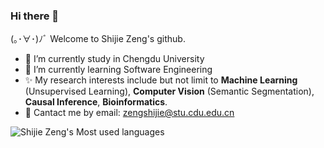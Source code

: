 ### Hi there 👋
(｡･∀･)ﾉﾞ Welcome to Shijie Zeng's github.

- 🔭 I’m currently study in Chengdu University
- 🌱 I’m currently learning Software Engineering
- ✨ My research interests include but not limit to **Machine Learning** (Unsupervised Learning), **Computer Vision** (Semantic Segmentation), **Causal Inference**, **Bioinformatics**.
- 💬 Cantact me by email: zengshijie@stu.cdu.edu.cn

![Shijie Zeng's Most used languages](https://github-readme-stats.vercel.app/api/top-langs?username=firesaku&show_icons=true&count_private=true&theme=gotham)


<!--
**firesaku/firesaku** is a ✨ _special_ ✨ repository because its `README.md` (this file) appears on your GitHub profile.

Here are some ideas to get you started:

- 🔭 I’m currently working on ...
- 🌱 I’m currently learning ...
- 👯 I’m looking to collaborate on ...
- 🤔 I’m looking for help with ...
- 💬 Ask me about ...
- 📫 How to reach me: ...
- 😄 Pronouns: ...
- ⚡ Fun fact: ...
-->
